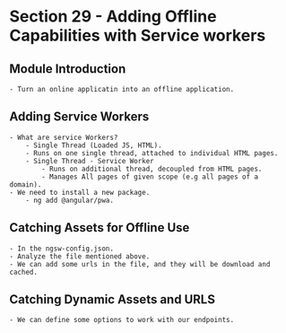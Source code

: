 # Section 29 - Adding Offline Capabilities with Service workers

## Module Introduction

    - Turn an online applicatin into an offline application.

## Adding Service Workers

    - What are service Workers?
        - Single Thread (Loaded JS, HTML).
        - Runs on one single thread, attached to individual HTML pages.
        - Single Thread - Service Worker
            - Runs on additional thread, decoupled from HTML pages.
            - Manages All pages of given scope (e.g all pages of a domain).
    - We need to install a new package.
        - ng add @angular/pwa.

## Catching Assets for Offline Use

    - In the ngsw-config.json.
    - Analyze the file mentioned above.
    - We can add some urls in the file, and they will be download and cached.

## Catching Dynamic Assets and URLS

    - We can define some options to work with our endpoints.
    